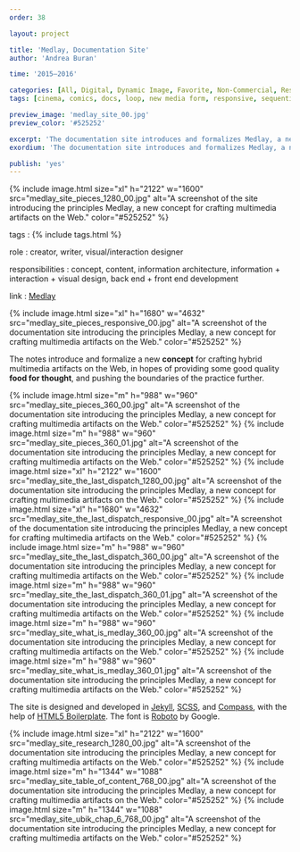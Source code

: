 ```yaml
---
order: 38

layout: project

title: 'Medlay, Documentation Site'
author: 'Andrea Buran'

time: '2015–2016'

categories: [All, Digital, Dynamic Image, Favorite, Non-Commercial, Research]
tags: [cinema, comics, docs, loop, new media form, responsive, sequential art, site]

preview_image: 'medlay_site_00.jpg'
preview_color: '#525252'

excerpt: 'The documentation site introduces and formalizes Medlay, a new hybrid media form concept for crafting multimedia artifacts on the Web.'
exordium: 'The documentation site introduces and formalizes Medlay, a new hybrid media form concept for crafting multimedia artifacts on the Web.'

publish: 'yes'
---
```


<div class="figures">
    {% include image.html
        size="xl"
        h="2122" w="1600"
        src="medlay_site_pieces_1280_00.jpg"
        alt="A screenshot of the site introducing the principles Medlay, a new concept for crafting multimedia artifacts on the Web."
        color="#525252"
    %}
</div>

tags
: {% include tags.html %}

role
: creator, writer, visual/interaction designer

responsibilities
: concept, content, information architecture, information + interaction + visual design, back end + front end development

link
: [Medlay](http://ranbureand.github.io/medlay/ "Medlay")

<div class="figures">
    {% include image.html
        size="xl"
        h="1680" w="4632"
        src="medlay_site_pieces_responsive_00.jpg"
        alt="A screenshot of the documentation site introducing the principles Medlay, a new concept for crafting multimedia artifacts on the Web."
        color="#525252"
    %}
</div>

The notes introduce and formalize a new **concept** for crafting hybrid multimedia artifacts on the Web, in hopes of providing some good quality **food for thought**, and pushing the boundaries of the practice further.

<div class="figures">
    {% include image.html
        size="m"
        h="988" w="960"
        src="medlay_site_pieces_360_00.jpg"
        alt="A screenshot of the documentation site introducing the principles Medlay, a new concept for crafting multimedia artifacts on the Web."
        color="#525252"
    %}
    {% include image.html
        size="m"
        h="988" w="960"
        src="medlay_site_pieces_360_01.jpg"
        alt="A screenshot of the documentation site introducing the principles Medlay, a new concept for crafting multimedia artifacts on the Web."
        color="#525252"
    %}
    {% include image.html
        size="xl"
        h="2122" w="1600"
        src="medlay_site_the_last_dispatch_1280_00.jpg"
        alt="A screenshot of the documentation site introducing the principles Medlay, a new concept for crafting multimedia artifacts on the Web."
        color="#525252"
    %}
    {% include image.html
        size="xl"
        h="1680" w="4632"
        src="medlay_site_the_last_dispatch_responsive_00.jpg"
        alt="A screenshot of the documentation site introducing the principles Medlay, a new concept for crafting multimedia artifacts on the Web."
        color="#525252"
    %}
    {% include image.html
        size="m"
        h="988" w="960"
        src="medlay_site_the_last_dispatch_360_00.jpg"
        alt="A screenshot of the documentation site introducing the principles Medlay, a new concept for crafting multimedia artifacts on the Web."
        color="#525252"
    %}
    {% include image.html
        size="m"
        h="988" w="960"
        src="medlay_site_the_last_dispatch_360_01.jpg"
        alt="A screenshot of the documentation site introducing the principles Medlay, a new concept for crafting multimedia artifacts on the Web."
        color="#525252"
    %}
    {% include image.html
        size="m"
        h="988" w="960"
        src="medlay_site_what_is_medlay_360_00.jpg"
        alt="A screenshot of the documentation site introducing the principles Medlay, a new concept for crafting multimedia artifacts on the Web."
        color="#525252"
    %}
    {% include image.html
        size="m"
        h="988" w="960"
        src="medlay_site_what_is_medlay_360_01.jpg"
        alt="A screenshot of the documentation site introducing the principles Medlay, a new concept for crafting multimedia artifacts on the Web."
        color="#525252"
    %}
</div>

The site is designed and developed in [Jekyll](http://jekyllrb.com/ "Jekyll"), [SCSS](http://sass-lang.com/ "SASS"), and [Compass](http://compass-style.org/ "Compass"), with the help of [HTML5 Boilerplate](https://html5boilerplate.com/ "HTML5 Boilerplate"). The font is [Roboto](https://www.google.com/fonts/specimen/Roboto) by Google.

<div class="figures">
    {% include image.html
        size="xl"
        h="2122" w="1600"
        src="medlay_site_research_1280_00.jpg"
        alt="A screenshot of the documentation site introducing the principles Medlay, a new concept for crafting multimedia artifacts on the Web."
        color="#525252"
    %}
    {% include image.html
        size="m"
        h="1344" w="1088"
        src="medlay_site_table_of_content_768_00.jpg"
        alt="A screenshot of the documentation site introducing the principles Medlay, a new concept for crafting multimedia artifacts on the Web."
        color="#525252"
    %}
    {% include image.html
        size="m"
        h="1344" w="1088"
        src="medlay_site_ubik_chap_6_768_00.jpg"
        alt="A screenshot of the documentation site introducing the principles Medlay, a new concept for crafting multimedia artifacts on the Web."
        color="#525252"
    %}
</div>
